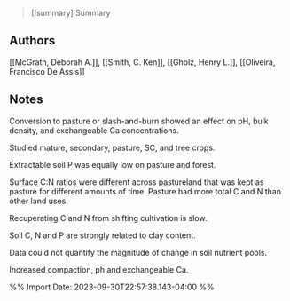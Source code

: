 

>[!summary] Summary
> 

## Authors
[[McGrath, Deborah A.]], [[Smith, C. Ken]], [[Gholz, Henry L.]], [[Oliveira, Francisco De Assis]]

## Notes

Conversion to pasture or slash-and-burn showed an effect on pH, bulk density, and exchangeable Ca concentrations. 

Studied mature, secondary, pasture, SC, and tree crops. 

Extractable soil P was equally low on pasture and forest. 

Surface C:N ratios were different across pastureland that was kept as pasture for different amounts of time. Pasture had more total C and N than other land uses. 

Recuperating C and N from shifting cultivation is slow. 

Soil C, N and P are strongly related to clay content. 

Data could not quantify the magnitude of change in soil nutrient pools. 

Increased compaction, ph and exchangeable Ca.


%% Import Date: 2023-09-30T22:57:38.143-04:00 %%
